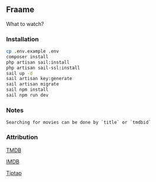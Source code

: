 ## Fraame

What to watch?

### Installation

```bash
cp .env.example .env
composer install
php artisan sail:install
php artisan sail-ssl:install
sail up -d
sail artisan key:generate
sail artisan migrate
sail npm install
sail npm run dev
```

### Notes

```
Searching for movies can be done by `title` or `tmdbid`
```

### Attribution

[TMDB](https://www.themoviedb.org)

[IMDB](https://www.imdb.com)

[Tiptap](https://tiptap.dev)

